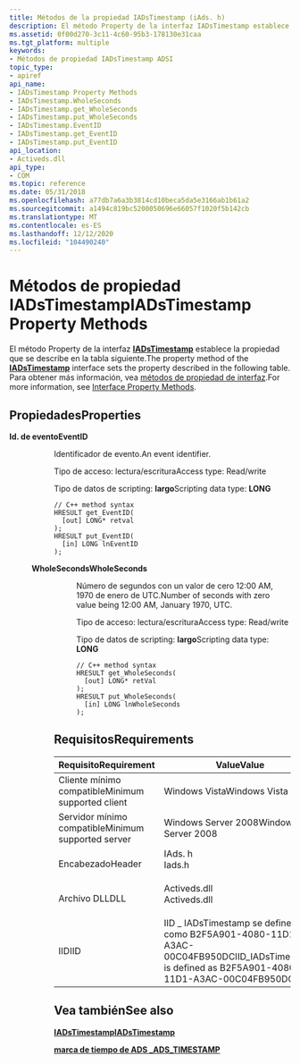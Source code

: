 ```yaml
---
title: Métodos de la propiedad IADsTimestamp (iAds. h)
description: El método Property de la interfaz IADsTimestamp establece la propiedad que se describe en la tabla siguiente. Para obtener más información, vea métodos de propiedad de interfaz.
ms.assetid: 0f00d270-3c11-4c60-95b3-178130e31caa
ms.tgt_platform: multiple
keywords:
- Métodos de propiedad IADsTimestamp ADSI
topic_type:
- apiref
api_name:
- IADsTimestamp Property Methods
- IADsTimestamp.WholeSeconds
- IADsTimestamp.get_WholeSeconds
- IADsTimestamp.put_WholeSeconds
- IADsTimestamp.EventID
- IADsTimestamp.get_EventID
- IADsTimestamp.put_EventID
api_location:
- Activeds.dll
api_type:
- COM
ms.topic: reference
ms.date: 05/31/2018
ms.openlocfilehash: a77db7a6a3b3814cd10beca5da5e3166ab1b61a2
ms.sourcegitcommit: a1494c819bc5200050696e66057f1020f5b142cb
ms.translationtype: MT
ms.contentlocale: es-ES
ms.lasthandoff: 12/12/2020
ms.locfileid: "104490240"
---
```

# <a name="iadstimestamp-property-methods"></a><span data-ttu-id="aee8a-105">Métodos de propiedad IADsTimestamp</span><span class="sxs-lookup"><span data-stu-id="aee8a-105">IADsTimestamp Property Methods</span></span>

<span data-ttu-id="aee8a-106">El método Property de la interfaz [**IADsTimestamp**](/windows/desktop/api/Iads/nn-iads-iadstimestamp) establece la propiedad que se describe en la tabla siguiente.</span><span class="sxs-lookup"><span data-stu-id="aee8a-106">The property method of the [**IADsTimestamp**](/windows/desktop/api/Iads/nn-iads-iadstimestamp) interface sets the property described in the following table.</span></span> <span data-ttu-id="aee8a-107">Para obtener más información, vea [métodos de propiedad de interfaz](interface-property-methods.md).</span><span class="sxs-lookup"><span data-stu-id="aee8a-107">For more information, see [Interface Property Methods](interface-property-methods.md).</span></span>

## <a name="properties"></a><span data-ttu-id="aee8a-108">Propiedades</span><span class="sxs-lookup"><span data-stu-id="aee8a-108">Properties</span></span>

<dl> <dt>

<span data-ttu-id="aee8a-109">**Id. de evento**</span><span class="sxs-lookup"><span data-stu-id="aee8a-109">**EventID**</span></span>
<span data-ttu-id="aee8a-110"></dt> <dd> <dl></span><span class="sxs-lookup"><span data-stu-id="aee8a-110"></dt> <dd> <dl></span></span>

<span data-ttu-id="aee8a-111">Identificador de evento.</span><span class="sxs-lookup"><span data-stu-id="aee8a-111">An event identifier.</span></span>

<dt>

<span data-ttu-id="aee8a-112">Tipo de acceso: lectura/escritura</span><span class="sxs-lookup"><span data-stu-id="aee8a-112">Access type: Read/write</span></span>
</dt> <dt>

<span data-ttu-id="aee8a-113">Tipo de datos de scripting: **largo**</span><span class="sxs-lookup"><span data-stu-id="aee8a-113">Scripting data type: **LONG**</span></span>
</dt> <dt>



``` syntax
// C++ method syntax
HRESULT get_EventID(
  [out] LONG* retval
);
HRESULT put_EventID(
  [in] LONG lnEventID
);
```


</dt> </dl> </dd> <dt>

<span data-ttu-id="aee8a-114">**WholeSeconds**</span><span class="sxs-lookup"><span data-stu-id="aee8a-114">**WholeSeconds**</span></span>
<span data-ttu-id="aee8a-115"></dt> <dd> <dl></span><span class="sxs-lookup"><span data-stu-id="aee8a-115"></dt> <dd> <dl></span></span>

<span data-ttu-id="aee8a-116">Número de segundos con un valor de cero 12:00 AM, 1970 de enero de UTC.</span><span class="sxs-lookup"><span data-stu-id="aee8a-116">Number of seconds with zero value being 12:00 AM, January 1970, UTC.</span></span>

<dt>

<span data-ttu-id="aee8a-117">Tipo de acceso: lectura/escritura</span><span class="sxs-lookup"><span data-stu-id="aee8a-117">Access type: Read/write</span></span>
</dt> <dt>

<span data-ttu-id="aee8a-118">Tipo de datos de scripting: **largo**</span><span class="sxs-lookup"><span data-stu-id="aee8a-118">Scripting data type: **LONG**</span></span>
</dt> <dt>



``` syntax
// C++ method syntax
HRESULT get_WholeSeconds(
  [out] LONG* retVal
);
HRESULT put_WholeSeconds(
  [in] LONG lnWholeSeconds
);
```


</dt> </dl> </dd> </dl>

 

## <a name="requirements"></a><span data-ttu-id="aee8a-119">Requisitos</span><span class="sxs-lookup"><span data-stu-id="aee8a-119">Requirements</span></span>



| <span data-ttu-id="aee8a-120">Requisito</span><span class="sxs-lookup"><span data-stu-id="aee8a-120">Requirement</span></span> | <span data-ttu-id="aee8a-121">Value</span><span class="sxs-lookup"><span data-stu-id="aee8a-121">Value</span></span> |
|-------------------------------------|-----------------------------------------------------------------------------------------|
| <span data-ttu-id="aee8a-122">Cliente mínimo compatible</span><span class="sxs-lookup"><span data-stu-id="aee8a-122">Minimum supported client</span></span><br/> | <span data-ttu-id="aee8a-123">Windows Vista</span><span class="sxs-lookup"><span data-stu-id="aee8a-123">Windows Vista</span></span><br/>                                                                |
| <span data-ttu-id="aee8a-124">Servidor mínimo compatible</span><span class="sxs-lookup"><span data-stu-id="aee8a-124">Minimum supported server</span></span><br/> | <span data-ttu-id="aee8a-125">Windows Server 2008</span><span class="sxs-lookup"><span data-stu-id="aee8a-125">Windows Server 2008</span></span><br/>                                                          |
| <span data-ttu-id="aee8a-126">Encabezado</span><span class="sxs-lookup"><span data-stu-id="aee8a-126">Header</span></span><br/>                   | <dl> <span data-ttu-id="aee8a-127"><dt>IAds. h</dt></span><span class="sxs-lookup"><span data-stu-id="aee8a-127"><dt>Iads.h</dt></span></span> </dl>       |
| <span data-ttu-id="aee8a-128">Archivo DLL</span><span class="sxs-lookup"><span data-stu-id="aee8a-128">DLL</span></span><br/>                      | <dl> <span data-ttu-id="aee8a-129"><dt>Activeds.dll</dt></span><span class="sxs-lookup"><span data-stu-id="aee8a-129"><dt>Activeds.dll</dt></span></span> </dl> |
| <span data-ttu-id="aee8a-130">IID</span><span class="sxs-lookup"><span data-stu-id="aee8a-130">IID</span></span><br/>                      | <span data-ttu-id="aee8a-131">IID \_ IADsTimestamp se define como B2F5A901-4080-11D1-A3AC-00C04FB950DC</span><span class="sxs-lookup"><span data-stu-id="aee8a-131">IID\_IADsTimestamp is defined as B2F5A901-4080-11D1-A3AC-00C04FB950DC</span></span><br/>        |



## <a name="see-also"></a><span data-ttu-id="aee8a-132">Vea también</span><span class="sxs-lookup"><span data-stu-id="aee8a-132">See also</span></span>

<dl> <dt>

[<span data-ttu-id="aee8a-133">**IADsTimestamp**</span><span class="sxs-lookup"><span data-stu-id="aee8a-133">**IADsTimestamp**</span></span>](/windows/desktop/api/Iads/nn-iads-iadstimestamp)
</dt> <dt>

[<span data-ttu-id="aee8a-134">**marca de tiempo de ADS \_**</span><span class="sxs-lookup"><span data-stu-id="aee8a-134">**ADS\_TIMESTAMP**</span></span>](/windows/win32/api/iads/ns-iads-ads_timestamp)
</dt> </dl>

 

 





